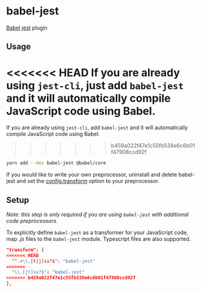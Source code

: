 # babel-jest

[Babel](https://github.com/babel/babel) [jest](https://github.com/facebook/jest) plugin

## Usage

<<<<<<< HEAD
If you are already using `jest-cli`, just add `babel-jest` and it will automatically compile JavaScript code using Babel.
=======
If you are already using `jest-cli`, add `babel-jest` and it will automatically compile JavaScript code using Babel.
>>>>>>> b459a022f47e1c55fb538e6c6b01f47908ccd92f

```bash
yarn add --dev babel-jest @babel/core
```

If you would like to write your own preprocessor, uninstall and delete babel-jest and set the [config.transform](https://jestjs.io/docs/configuration#transform-object-string-string) option to your preprocessor.

## Setup

_Note: this step is only required if you are using `babel-jest` with additional code preprocessors._

To explicitly define `babel-jest` as a transformer for your JavaScript code, map _.js_ files to the `babel-jest` module. Typescript files are also supported.

```json
"transform": {
<<<<<<< HEAD
  "^.+\\.[t|j]sx?$": "babel-jest"
=======
  "\\.[jt]sx?$": "babel-jest"
>>>>>>> b459a022f47e1c55fb538e6c6b01f47908ccd92f
},
```
